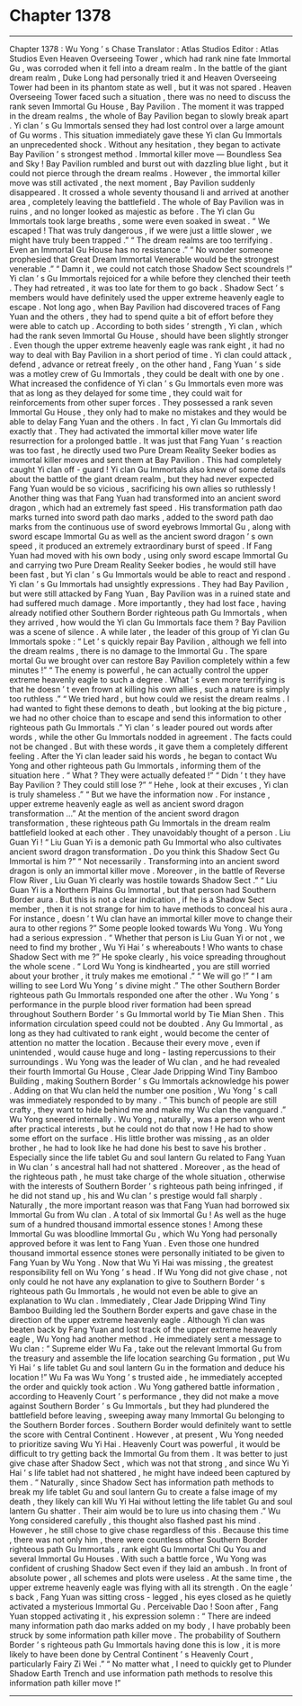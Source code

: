 
# Chapter 1378


---

Chapter 1378 : Wu Yong ’ s Chase
Translator :
Atlas Studios
Editor :
Atlas Studios
Even Heaven Overseeing Tower , which had rank nine fate Immortal Gu , was corroded when it fell into a dream realm . In the battle of the giant dream realm , Duke Long had personally tried it and Heaven Overseeing Tower had been in its phantom state as well , but it was not spared .
Heaven Overseeing Tower faced such a situation , there was no need to discuss the rank seven Immortal Gu House , Bay Pavilion .
The moment it was trapped in the dream realms , the whole of Bay Pavilion began to slowly break apart . Yi clan ’ s Gu Immortals sensed they had lost control over a large amount of Gu worms .
This situation immediately gave these Yi clan Gu Immortals an unprecedented shock .
Without any hesitation , they began to activate Bay Pavilion ’ s strongest method .
Immortal killer move — Boundless Sea and Sky !
Bay Pavilion rumbled and burst out with dazzling blue light , but it could not pierce through the dream realms .
However , the immortal killer move was still activated , the next moment , Bay Pavilion suddenly disappeared .
It crossed a whole seventy thousand li and arrived at another area , completely leaving the battlefield .
The whole of Bay Pavilion was in ruins , and no longer looked as majestic as before .
The Yi clan Gu Immortals took large breaths , some were even soaked in sweat .
“ We escaped ! That was truly dangerous , if we were just a little slower , we might have truly been trapped .”
“ The dream realms are too terrifying . Even an Immortal Gu House has no resistance .”
“ No wonder someone prophesied that Great Dream Immortal Venerable would be the strongest venerable .”
“ Damn it , we could not catch those Shadow Sect scoundrels !”
Yi clan ’ s Gu Immortals rejoiced for a while before they clenched their teeth . They had retreated , it was too late for them to go back . Shadow Sect ’ s members would have definitely used the upper extreme heavenly eagle to escape .
Not long ago , when Bay Pavilion had discovered traces of Fang Yuan and the others , they had to spend quite a bit of effort before they were able to catch up .
According to both sides ’ strength , Yi clan , which had the rank seven Immortal Gu House , should have been slightly stronger . Even though the upper extreme heavenly eagle was rank eight , it had no way to deal with Bay Pavilion in a short period of time . Yi clan could attack , defend , advance or retreat freely , on the other hand , Fang Yuan ’ s side was a motley crew of Gu Immortals , they could be dealt with one by one .
What increased the confidence of Yi clan ’ s Gu Immortals even more was that as long as they delayed for some time , they could wait for reinforcements from other super forces .
They possessed a rank seven Immortal Gu House , they only had to make no mistakes and they would be able to delay Fang Yuan and the others .
In fact , Yi clan Gu Immortals did exactly that .
They had activated the immortal killer move water life resurrection for a prolonged battle .
It was just that Fang Yuan ’ s reaction was too fast , he directly used two Pure Dream Reality Seeker bodies as immortal killer moves and sent them at Bay Pavilion .
This had completely caught Yi clan off - guard !
Yi clan Gu Immortals also knew of some details about the battle of the giant dream realm , but they had never expected Fang Yuan would be so vicious , sacrificing his own allies so ruthlessly !
Another thing was that Fang Yuan had transformed into an ancient sword dragon , which had an extremely fast speed .
His transformation path dao marks turned into sword path dao marks , added to the sword path dao marks from the continuous use of sword eyebrows Immortal Gu , along with sword escape Immortal Gu as well as the ancient sword dragon ’ s own speed , it produced an extremely extraordinary burst of speed .
If Fang Yuan had moved with his own body , using only sword escape Immortal Gu and carrying two Pure Dream Reality Seeker bodies , he would still have been fast , but Yi clan ’ s Gu Immortals would be able to react and respond .
Yi clan ’ s Gu Immortals had unsightly expressions .
They had Bay Pavilion , but were still attacked by Fang Yuan , Bay Pavilion was in a ruined state and had suffered much damage .
More importantly , they had lost face , having already notified other Southern Border righteous path Gu Immortals , when they arrived , how would the Yi clan Gu Immortals face them ?
Bay Pavilion was a scene of silence .
A while later , the leader of this group of Yi clan Gu Immortals spoke : “ Let ’ s quickly repair Bay Pavilion , although we fell into the dream realms , there is no damage to the Immortal Gu . The spare mortal Gu we brought over can restore Bay Pavilion completely within a few minutes !”
“ The enemy is powerful , he can actually control the upper extreme heavenly eagle to such a degree . What ’ s even more terrifying is that he doesn ’ t even frown at killing his own allies , such a nature is simply too ruthless .”
“ We tried hard , but how could we resist the dream realms . I had wanted to fight these demons to death , but looking at the big picture , we had no other choice than to escape and send this information to other righteous path Gu Immortals .”
Yi clan ’ s leader poured out words after words , while the other Gu Immortals nodded in agreement .
The facts could not be changed . But with these words , it gave them a completely different feeling .
After the Yi clan leader said his words , he began to contact Wu Yong and other righteous path Gu Immortals , informing them of the situation here .
“ What ? They were actually defeated !”
“ Didn ’ t they have Bay Pavilion ? They could still lose ?”
“ Hehe , look at their excuses , Yi clan is truly shameless .”
“ But we have the information now . For instance , upper extreme heavenly eagle as well as ancient sword dragon transformation …”
At the mention of the ancient sword dragon transformation , these righteous path Gu Immortals in the dream realm battlefield looked at each other .
They unavoidably thought of a person .
Liu Guan Yi !
“ Liu Guan Yi is a demonic path Gu Immortal who also cultivates ancient sword dragon transformation . Do you think this Shadow Sect Gu Immortal is him ?”
“ Not necessarily . Transforming into an ancient sword dragon is only an immortal killer move . Moreover , in the battle of Reverse Flow River , Liu Guan Yi clearly was hostile towards Shadow Sect .”
“ Liu Guan Yi is a Northern Plains Gu Immortal , but that person had Southern Border aura . But this is not a clear indication , if he is a Shadow Sect member , then it is not strange for him to have methods to conceal his aura . For instance , doesn ’ t Wu clan have an immortal killer move to change their aura to other regions ?”
Some people looked towards Wu Yong .
Wu Yong had a serious expression .
“ Whether that person is Liu Guan Yi or not , we need to find my brother , Wu Yi Hai ’ s whereabouts ! Who wants to chase Shadow Sect with me ?” He spoke clearly , his voice spreading throughout the whole scene .
“ Lord Wu Yong is kindhearted , you are still worried about your brother , it truly makes me emotional .”
“ We will go !”
“ I am willing to see Lord Wu Yong ’ s divine might .”
The other Southern Border righteous path Gu Immortals responded one after the other .
Wu Yong ’ s performance in the purple blood river formation had been spread throughout Southern Border ’ s Gu Immortal world by Tie Mian Shen .
This information circulation speed could not be doubted .
Any Gu Immortal , as long as they had cultivated to rank eight , would become the center of attention no matter the location . Because their every move , even if unintended , would cause huge and long - lasting repercussions to their surroundings .
Wu Yong was the leader of Wu clan , and he had revealed their fourth Immortal Gu House , Clear Jade Dripping Wind Tiny Bamboo Building , making Southern Border ’ s Gu Immortals acknowledge his power .
Adding on that Wu clan held the number one position , Wu Yong ’ s call was immediately responded to by many .
“ This bunch of people are still crafty , they want to hide behind me and make my Wu clan the vanguard .” Wu Yong sneered internally .
Wu Yong , naturally , was a person who went after practical interests , but he could not do that now !
He had to show some effort on the surface .
His little brother was missing , as an older brother , he had to look like he had done his best to save his brother . Especially since the life tablet Gu and soul lantern Gu related to Fang Yuan in Wu clan ’ s ancestral hall had not shattered .
Moreover , as the head of the righteous path , he must take charge of the whole situation , otherwise with the interests of Southern Border ’ s righteous path being infringed , if he did not stand up , his and Wu clan ’ s prestige would fall sharply .
Naturally , the more important reason was that Fang Yuan had borrowed six Immortal Gu from Wu clan .
A total of six Immortal Gu !
As well as the huge sum of a hundred thousand immortal essence stones !
Among these Immortal Gu was bloodline Immortal Gu , which Wu Yong had personally approved before it was lent to Fang Yuan .
Even those one hundred thousand immortal essence stones were personally initiated to be given to Fang Yuan by Wu Yong .
Now that Wu Yi Hai was missing , the greatest responsibility fell on Wu Yong ’ s head .
If Wu Yong did not give chase , not only could he not have any explanation to give to Southern Border ’ s righteous path Gu Immortals , he would not even be able to give an explanation to Wu clan .
Immediately , Clear Jade Dripping Wind Tiny Bamboo Building led the Southern Border experts and gave chase in the direction of the upper extreme heavenly eagle .
Although Yi clan was beaten back by Fang Yuan and lost track of the upper extreme heavenly eagle , Wu Yong had another method .
He immediately sent a message to Wu clan : “ Supreme elder Wu Fa , take out the relevant Immortal Gu from the treasury and assemble the life location searching Gu formation , put Wu Yi Hai ’ s life tablet Gu and soul lantern Gu in the formation and deduce his location !”
Wu Fa was Wu Yong ’ s trusted aide , he immediately accepted the order and quickly took action .
Wu Yong gathered battle information , according to Heavenly Court ’ s performance , they did not make a move against Southern Border ’ s Gu Immortals , but they had plundered the battlefield before leaving , sweeping away many Immortal Gu belonging to the Southern Border forces .
Southern Border would definitely want to settle the score with Central Continent .
However , at present , Wu Yong needed to prioritize saving Wu Yi Hai .
Heavenly Court was powerful , it would be difficult to try getting back the Immortal Gu from them . It was better to just give chase after Shadow Sect , which was not that strong , and since Wu Yi Hai ’ s life tablet had not shattered , he might have indeed been captured by them .
“ Naturally , since Shadow Sect has information path methods to break my life tablet Gu and soul lantern Gu to create a false image of my death , they likely can kill Wu Yi Hai without letting the life tablet Gu and soul lantern Gu shatter . Their aim would be to lure us into chasing them .”
Wu Yong considered carefully , this thought also flashed past his mind .
However , he still chose to give chase regardless of this .
Because this time , there was not only him , there were countless other Southern Border righteous path Gu Immortals , rank eight Gu Immortal Chi Qu You and several Immortal Gu Houses . With such a battle force , Wu Yong was confident of crushing Shadow Sect even if they laid an ambush .
In front of absolute power , all schemes and plots were useless .
At the same time , the upper extreme heavenly eagle was flying with all its strength .
On the eagle ’ s back , Fang Yuan was sitting cross - legged , his eyes closed as he quietly activated a mysterious Immortal Gu .
Perceivable Dao !
Soon after , Fang Yuan stopped activating it , his expression solemn : “ There are indeed many information path dao marks added on my body , I have probably been struck by some information path killer move . The probability of Southern Border ’ s righteous path Gu Immortals having done this is low , it is more likely to have been done by Central Continent ’ s Heavenly Court , particularly Fairy Zi Wei .”
“ No matter what , I need to quickly get to Plunder Shadow Earth Trench and use information path methods to resolve this information path killer move !”

---

